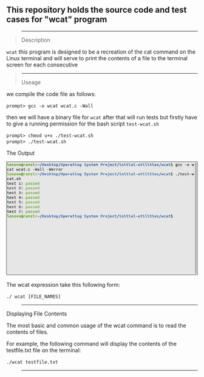 
## This repository holds the source code and  test cases for "wcat" program

>____________________________________________________________________________________
 
> Description


 `wcat`  this program is designed to be a recreation of the cat command on the Linux terminal and will serve to print the contents of a file to the terminal screen for each consecutive
 

>____________________________________________________________________________________
 >Useage


 we compile the code file as follows:
```
prompt> gcc -o wcat wcat.c -Wall 
```
then we will have a binary file for  `wcat`
after that will run tests but  firstly have to give a running permission for the bash script `test-wcat.sh`
```
prompt> chmod u+x ./test-wcat.sh
prompt> ./test-wcat.sh
```

The Output

![GitHub Light](https://github.com/Ola-Mohamed/Ostep_Projects/blob/main/Wcat/wcat%20test.png)

The wcat expression take this following form:
```
./ wcat [FILE_NAMES]
```
>____________________________________________________________________________________
Displaying File Contents

The most basic and common usage of the wcat command is to read the contents of files.

For example, the following command will display the contents of the testfile.txt file on the terminal:
```
./wcat testfile.txt
```
>____________________________________________________________________________________
